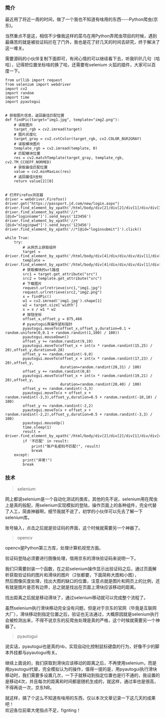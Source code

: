  

### 简介

最近用了将近一周的时间，做了一个我也不知道有啥用的东西----Python爬虫(京东)。

当然重点不是这，相信不少像我这样的菜鸟在用Python弄爬虫项目的时候，遇到最痛苦的就是被验证码拦在了门外，我也是花了好几天的时间去研究，终于解决了这一难关。

需要源码的小伙伴复制下面即可，有闲心情的可以继续看下去，听我叭叭几句（哈哈），记得把位置坐标啥的换了哈，还需要有selenium 火狐的插件，大家可以百度一下。

    from urllib import request
    from selenium import webdriver
    import cv2
    import random
    import time
    import pyautogui
    
    
    # 获取图片信息，返回最佳匹配位置
    def findPic(target="img1.jpg", template="img2.png"):
        # 读取图片
        target_rgb = cv2.imread(target)
        # 图片灰度化
        target_gray = cv2.cvtColor(target_rgb, cv2.COLOR_BGR2GRAY)
        # 读取模块图片
        template_rgb = cv2.imread(template, 0)
        # 匹配模块位置
        res = cv2.matchTemplate(target_gray, template_rgb, cv2.TM_CCOEFF_NORMED)
        # 获取最佳匹配位置
        value = cv2.minMaxLoc(res)
        # 返回最佳X坐标
        return value[2][0]
    
    
    # 打开FireFox浏览器
    driver = webdriver.Firefox()
    driver.get("https://passport.jd.com/new/login.aspx")
    driver.find_element_by_xpath('/html/body/div[2]/div[2]/div[1]/div/div[3]/a').click()
    driver.find_element_by_xpath('//*[@id="loginname"]').send_keys('123456')
    driver.find_element_by_xpath('//*[@id="nloginpwd"]').send_keys('123456')
    driver.find_element_by_xpath('//*[@id="loginsubmit"]').click()
    
    while True:
        try:
            # 从网页上获取组件
            target = driver.find_element_by_xpath('/html/body/div[4]/div/div/div/div[1]/div[2]/div[1]/img')
            template = driver.find_element_by_xpath('/html/body/div[4]/div/div/div/div[1]/div[2]/div[2]/img')
            # 获取模块的url路径
            src1 = target.get_attribute("src")
            src2 = template.get_attribute("src")
            # 下载图片
            request.urlretrieve(src1,"img1.jpg")
            request.urlretrieve(src2,"img2.png")
            x = findPic()
            w1 = cv2.imread('img1.jpg').shape[1]
            w2 = target.size['width']
            x = x / w1 * w2
            # 按钮坐标
            offset_x,offset_y = 875,466
            # pyautogui库操作鼠标指针
            pyautogui.moveTo(offset_x,offset_y,duration=0.1 + random.uniform(0,0.1 + random.randint(1,100) / 100))
            pyautogui.mouseDown()
            offset_y += random.randint(9,19)
            pyautogui.moveTo(offset_x + int(x * random.randint(15,25) / 20),offset_y,duration=0.28)
            offset_y += random.randint(-9,0)
            pyautogui.moveTo(offset_x + int(x * random.randint(17,23) / 20),offset_y,
                             duration=random.randint(20,31) / 100)
            offset_y += random.randint(0,8)
            pyautogui.moveTo(offset_x + int(x * random.randint(19,21) / 20),offset_y,
                             duration=random.randint(20,40) / 100)
            offset_y += random.randint(-3,3)
            pyautogui.moveTo(x + offset_x + random.randint(-3,3),offset_y,duration=0.5 + random.randint(-10,10) / 100)
            offset_y += random.randint(-2,2)
            pyautogui.moveTo(x + offset_x + random.randint(-2,2),offset_y,duration=0.5 + random.randint(-3,3) / 100)
            pyautogui.mouseUp()
            time.sleep(1)
            result = driver.find_element_by_xpath('/html/body/div[2]/div[2]/div[1]/div/div[4]/div[2]/div').text
            if '不匹配' in result:
                print("账户名密码不匹配!", result)
                break
        except:
            print("异常!")
            break
    

### 技术

> selenium

网上都说selenium是一个自动化测试的类库，其他的先不说，selenium用在爬虫上是真的般配，用selenium实现模拟的登陆，操作页面上的各种组件，完全代替了人工，简直神器啊，细节我就不说了，初学的小伙伴可以先去了解一下selenium库。

账号输入，点击之后就是验证码的界面，这个时候就需要另一个神器了。

> opencv

opencv是Python第三方库，处理计算机视觉方面。

验证码登陆必须要进行图像处理，借用京东的滑块验证码来说明一下。

我们只需要封装一个函数，在之前selenium操作显示出验证码之后，通过页面解析获取验证码的图片和滑块的图片（2张都要，下面简称大图和小图），  
然后图像灰度处理，找出大图的缺口的位置，注意点就是图片和网页上的比例，还有就是图片是否有边界，总之就是找出在页面上滑块应该移动的距离。

找出距离之后就是移动滑块了，通过selenium移动就可以完成整个流程了。

虽然selenium执行滑块移动完全没有问题，但是对于京东的官网（毕竟是互联网大厂），滑块移动到指定位置之后，验证也无法通过，大概原因就是selenium执行会被检测出来，不得不说京东的反爬虫处理是真的严格，这个时候就需要另一个神器了。

> pyautogui

说实话，pyautogui也是真的nb，实现自动化控制鼠标键盘的行为，好像不少的脚本外挂都与pyautogui有关。

继续上面说的，我们获取到滑块应该移动的距离之后，不再使用selenium，而是用pyautogui代替，完全模拟认为的操作，值得一提的是，用pyautogui执行滑块移动时，我们需要多设置几次，一下子就移动到指定位置也是行不通的，我设置的是移动4次，并且每次的距离和时间都是随机生成的，就这样，通过率也是很高，不得再说一次，京东NB。

就这样，搞了个这么不知道有啥用的东西，仅以本次文章记录一下这几天的成果吧！  
欢迎各位前辈大佬指点不足，fignting！